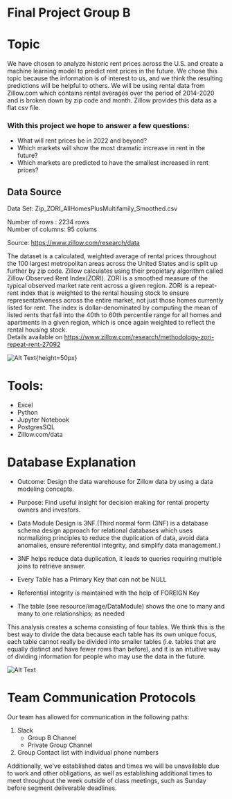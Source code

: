 # Final Project Group B

# Topic

We have chosen to analyze historic rent prices across the U.S. and create a machine learning model to predict rent prices in the future. We chose this topic because the information is of interest to us, and we think the resulting predictions will be helpful to others. We will be using rental data from Zillow.com which contains rental averages over the period of 2014-2020 and is broken down by zip code and month. Zillow provides this data as a flat csv file.

### With this project we hope to answer a few questions:

* What will rent prices be in 2022 and beyond?
* Which markets will show the most dramatic increase in rent in the future?
* Which markets are predicted to have the smallest increased in rent prices? 

## Data Source

Data Set: Zip_ZORI_AllHomesPlusMultifamily_Smoothed.csv 

Number of rows : 2234 rows</br>
Number of columns: 95 colums 

Source: https://www.zillow.com/research/data </br>

The dataset is a calculated, weighted average of rental prices throughout the 100 largest metropolitan areas across the United States and is split up further by zip code. Zillow calculates using their propietary algorithm called Zillow Observed Rent Index(ZORI). ZORI is a smoothed measure of the typical observed market rate rent across a given region. ZORI is a repeat-rent index that is weighted to the rental housing stock to ensure representativeness across the entire market, not just those homes currently listed for rent. The index is dollar-denominated by computing the mean of listed rents that fall into the 40th to 60th percentile range for all homes and apartments in a given region, which is once again weighted to reflect the rental housing stock.</br>
Details available on https://www.zillow.com/research/methodology-zori-repeat-rent-27092

![Alt Text](https://github.com/RichelynScott/Final-Project-Group-B/tree/lyannebr/Resources/Images/Zillow_DataBase_Arch.png "Zillow DataBase Arch"){height=50px}</br>

# Tools: 

* Excel
* Python
* Jupyter Notebook
* PostgresSQL
* Zillow.com/data


# Database Explanation

* Outcome: Design the data warehouse for Zillow data by using a data modeling concepts. 
* Purpose: Find useful insight for decision making for rental property owners and investors. 

* Data Module Design is 3NF.(Third normal form (3NF) is a database schema design approach for relational databases which uses normalizing principles to reduce the duplication of data, avoid data anomalies, ensure referential integrity, and simplify data management.)
* 3NF helps reduce data duplication, it leads to queries requiring multiple joins to retrieve answer.
* Every Table has a Primary Key that can not be NULL
* Referential integrity is maintained with the help of FOREIGN Key
* The table (see resource/image/DataModule) shows the one to many and many to one relationships; as needed

This analysis creates a schema consisting of four tables. We think this is the best way to divide the data because each table has its own unique focus, each table cannot really be divided into smaller tables (i.e. tables that are equally distinct and have fewer rows than before), and it is an intuitive way of dividing information for people who may use the data in the future.

![Alt Text](https://github.com/RichelynScott/Final-Project-Group-B/tree/lyannebr/Resources/Images/db_prototype.png "general database prototype")</br>

# Team Communication Protocols

Our team has allowed for communication in the following paths:
1. Slack 
    * Group B Channel
    * Private Group Channel
2. Group Contact list with individual phone numbers

Additionally, we've established dates and times we will be unavailable due to work and other obligations, as well as establishing additional times to meet throughout the week outside of class meetings, such as Sunday before segment deliverable deadlines.




